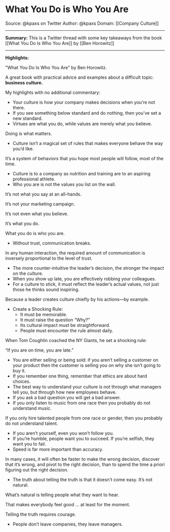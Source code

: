 # What You Do is Who You Are
Source: @kpaxs on Twitter
Author: @kpaxs
Domain: [[Company Culture]]

---
**Summary:** This is a Twitter thread with some key takeaways from the book [[What You Do Is Who You Are]] by [[Ben Horowitz]]
	
---
**Highlights:**

"What You Do Is Who You Are" by Ben Horowitz.

A great book with practical advice and examples about a difficult topic: **business culture.**

My highlights with no additional commentary: 
- Your culture is how your company makes decisions when you’re not there. 
- If you see something below standard and do nothing, then you’ve set a new standard. 
- Virtues are what you do, while values are merely what you believe.

Doing is what matters. 
- Culture isn’t a magical set of rules that makes everyone behave the way you’d like.

It’s a system of behaviors that you hope most people will follow, most of the time. 
- Culture is to a company as nutrition and training are to an aspiring professional athlete. 
- Who you are is not the values you list on the wall.

It’s not what you say at an all-hands. 

It’s not your marketing campaign.

It’s not even what you believe.

It’s what you do.

What you do is who you are. 
- Without trust, communication breaks.

In any human interaction, the required amount of communication is inversely proportional to the level of trust. 
- The more counter-intuitive the leader’s decision, the stronger the impact on the culture. 
- When you show up late, you are effectively robbing your colleagues. 
- For a culture to stick, it must reflect the leader’s actual values, not just those he thinks sound inspiring.

Because a leader creates culture chiefly by his actions—by example. 
- Create a Shocking Rule:
	- It must be memorable.
	- It must raise the question “Why?”
	- Its cultural impact must be straightforward.
	- People must encounter the rule almost daily.

When Tom Coughlin coached the NY Giants, he set a shocking rule:

“If you are on time, you are late.” 
- You are either selling or being sold: if you aren’t selling a customer on your product then the customer is selling you on why she isn’t going to buy it. 
- If you remember one thing, remember that ethics are about hard choices. 
- The best way to understand your culture is not through what managers tell you, but through how new employees behave. 
- If you ask a bad question you will get a bad answer. 
- If you only listen to music from one race then you probably do not understand music.

If you only hire talented people from one race or gender, then you probably do not understand talent. 
- If you aren’t yourself, even you won’t follow you. 
- If you’re humble, people want you to succeed. If you’re selfish, they want you to fail. 
- Speed is far more important than accuracy.

In many cases, it will often be faster to make the wrong decision, discover that it’s wrong, and pivot to the right decision, than to spend the time a priori figuring out the right decision. 
- The truth about telling the truth is that it doesn’t come easy. It’s not natural.

What’s natural is telling people what they want to hear.

That makes everybody feel good ... at least for the moment.

Telling the truth requires courage. 
- People don’t leave companies, they leave managers. 
